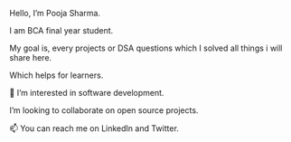 Hello, I’m Pooja Sharma.

I am BCA final year student.

My goal is, every projects or DSA questions which I solved all things i will share here.

Which helps for learners.

👀 I’m interested in software development.

I’m looking to collaborate on open source projects.

📫 You can reach me on LinkedIn and Twitter.
